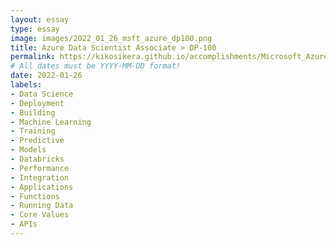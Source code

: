 ```yaml
---
layout: essay
type: essay
image: images/2022_01_26_msft_azure_dp100.png
title: Azure Data Scientist Associate > DP-100
permalink: https://kikosikera.github.io/accomplishments/Microsoft_Azure/Data_Science_Associate_DP100/D7CNG3C8UVPK/
# All dates must be YYYY-MM-DD format!
date: 2022-01-26
labels:
- Data Science
- Deployment
- Building
- Machine Learning
- Training
- Predictive
- Models
- Databricks
- Performance
- Integration
- Applications
- Functions
- Running Data
- Core Values
- APIs
---
```

